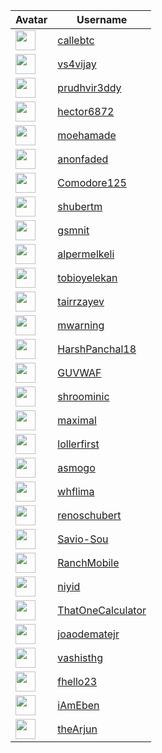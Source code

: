 <!-- CONTRIBUTORS START -->
| Avatar | Username |
|--------|----------|
| <img src="https://avatars.githubusercontent.com/u/93376500?v=4" width="32"/> | [callebtc](https://github.com/callebtc) |
| <img src="https://avatars.githubusercontent.com/u/216637?v=4" width="32"/> | [vs4vijay](https://github.com/vs4vijay) |
| <img src="https://avatars.githubusercontent.com/u/20471162?v=4" width="32"/> | [prudhvir3ddy](https://github.com/prudhvir3ddy) |
| <img src="https://avatars.githubusercontent.com/u/5445152?v=4" width="32"/> | [hector6872](https://github.com/hector6872) |
| <img src="https://avatars.githubusercontent.com/u/69801237?v=4" width="32"/> | [moehamade](https://github.com/moehamade) |
| <img src="https://avatars.githubusercontent.com/u/124708903?v=4" width="32"/> | [anonfaded](https://github.com/anonfaded) |
| <img src="https://avatars.githubusercontent.com/u/6156234?v=4" width="32"/> | [Comodore125](https://github.com/Comodore125) |
| <img src="https://avatars.githubusercontent.com/u/87703131?v=4" width="32"/> | [shubertm](https://github.com/shubertm) |
| <img src="https://avatars.githubusercontent.com/u/57030143?v=4" width="32"/> | [gsmnit](https://github.com/gsmnit) |
| <img src="https://avatars.githubusercontent.com/u/108495629?v=4" width="32"/> | [alpermelkeli](https://github.com/alpermelkeli) |
| <img src="https://avatars.githubusercontent.com/u/28761482?v=4" width="32"/> | [tobioyelekan](https://github.com/tobioyelekan) |
| <img src="https://avatars.githubusercontent.com/u/5677768?v=4" width="32"/> | [tairrzayev](https://github.com/tairrzayev) |
| <img src="https://avatars.githubusercontent.com/u/546193?v=4" width="32"/> | [mwarning](https://github.com/mwarning) |
| <img src="https://avatars.githubusercontent.com/u/63415584?v=4" width="32"/> | [HarshPanchal18](https://github.com/HarshPanchal18) |
| <img src="https://avatars.githubusercontent.com/u/78759985?v=4" width="32"/> | [GUVWAF](https://github.com/GUVWAF) |
| <img src="https://avatars.githubusercontent.com/u/34897716?v=4" width="32"/> | [shroominic](https://github.com/shroominic) |
| <img src="https://avatars.githubusercontent.com/u/980679?v=4" width="32"/> | [maximal](https://github.com/maximal) |
| <img src="https://avatars.githubusercontent.com/u/43107113?v=4" width="32"/> | [lollerfirst](https://github.com/lollerfirst) |
| <img src="https://avatars.githubusercontent.com/u/175508099?v=4" width="32"/> | [asmogo](https://github.com/asmogo) |
| <img src="https://avatars.githubusercontent.com/u/111000195?v=4" width="32"/> | [whflima](https://github.com/whflima) |
| <img src="https://avatars.githubusercontent.com/u/46114615?v=4" width="32"/> | [renoschubert](https://github.com/renoschubert) |
| <img src="https://avatars.githubusercontent.com/u/72797635?v=4" width="32"/> | [Savio-Sou](https://github.com/Savio-Sou) |
| <img src="https://avatars.githubusercontent.com/u/732004?v=4" width="32"/> | [RanchMobile](https://github.com/RanchMobile) |
| <img src="https://avatars.githubusercontent.com/u/20237127?v=4" width="32"/> | [niyid](https://github.com/niyid) |
| <img src="https://avatars.githubusercontent.com/u/44733677?v=4" width="32"/> | [ThatOneCalculator](https://github.com/ThatOneCalculator) |
| <img src="https://avatars.githubusercontent.com/u/17418041?v=4" width="32"/> | [joaodematejr](https://github.com/joaodematejr) |
| <img src="https://avatars.githubusercontent.com/u/1661780?v=4" width="32"/> | [vashisthg](https://github.com/vashisthg) |
| <img src="https://avatars.githubusercontent.com/u/82412990?v=4" width="32"/> | [fhello23](https://github.com/fhello23) |
| <img src="https://avatars.githubusercontent.com/u/52974172?v=4" width="32"/> | [iAmEben](https://github.com/iAmEben) |
| <img src="https://avatars.githubusercontent.com/u/33110520?v=4" width="32"/> | [theArjun](https://github.com/theArjun) |
<!-- CONTRIBUTORS END -->

